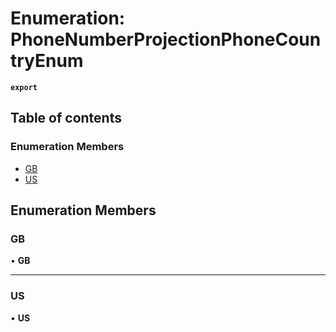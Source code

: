 # Enumeration: PhoneNumberProjectionPhoneCountryEnum

**`export`**

## Table of contents

### Enumeration Members

- [GB](PhoneNumberProjectionPhoneCountryEnum.md#gb)
- [US](PhoneNumberProjectionPhoneCountryEnum.md#us)

## Enumeration Members

### <a id="gb" name="gb"></a> GB

• **GB**

___

### <a id="us" name="us"></a> US

• **US**
